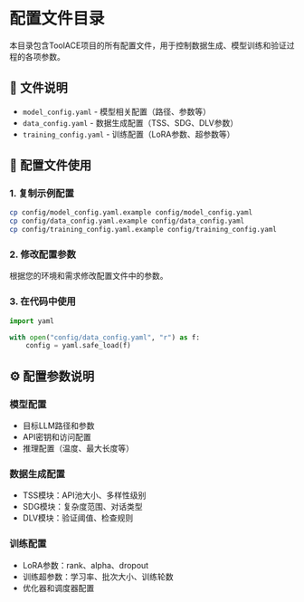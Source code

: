 # 配置文件目录

本目录包含ToolACE项目的所有配置文件，用于控制数据生成、模型训练和验证过程的各项参数。

## 📁 文件说明

- `model_config.yaml` - 模型相关配置（路径、参数等）
- `data_config.yaml` - 数据生成配置（TSS、SDG、DLV参数）
- `training_config.yaml` - 训练配置（LoRA参数、超参数等）

## 🔧 配置文件使用

### 1. 复制示例配置
```bash
cp config/model_config.yaml.example config/model_config.yaml
cp config/data_config.yaml.example config/data_config.yaml
cp config/training_config.yaml.example config/training_config.yaml
```

### 2. 修改配置参数
根据您的环境和需求修改配置文件中的参数。

### 3. 在代码中使用
```python
import yaml

with open("config/data_config.yaml", "r") as f:
    config = yaml.safe_load(f)
```

## ⚙️ 配置参数说明

### 模型配置
- 目标LLM路径和参数
- API密钥和访问配置
- 推理配置（温度、最大长度等）

### 数据生成配置
- TSS模块：API池大小、多样性级别
- SDG模块：复杂度范围、对话类型
- DLV模块：验证阈值、检查规则

### 训练配置
- LoRA参数：rank、alpha、dropout
- 训练超参数：学习率、批次大小、训练轮数
- 优化器和调度器配置
